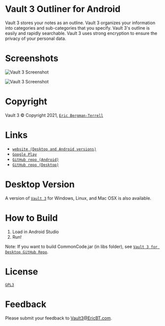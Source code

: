 # Vault 3 Outliner for Android

Vault 3 stores your notes as an outline. Vault 3 organizes your information into categories and sub-categories that you specify. Vault 3's outline is easily and rapidly searchable. Vault 3 uses strong encryption to ensure the privacy of your personal data.

# Screenshots

![`Vault 3 Screenshot`](https://ericbt.com/artwork/Vault3ForAndroid/screenshot_1.png "Vault 3 Screenshot")

![`Vault 3 Screenshot`](https://ericbt.com/artwork/Vault3ForAndroid/screenshot_2.png "Vault 3 Screenshot")

# Copyright

Vault 3 &#169; Copyright 2021, [`Eric Bergman-Terrell`](https://www.ericbt.com)

# Links

* [`website (Desktop and Android versions)`](https://ericbt.com/vault3)
* [`Google Play`](https://play.google.com/store/apps/details?id=com.ericbt.Vault3Paid)
* [`GitHub repo (Android)`](https://github.com/EricTerrell/Vault3.Android)
* [`GitHub repo (Desktop)`](https://github.com/EricTerrell/Vault3.Desktop)

# Desktop Version

A version of [`Vault 3`](https://ericbt.com/vault3) for Windows, Linux, and Mac OSX is also available.

# How to Build

1. Load in Android Studio
1. Run!

Note: If you want to build CommonCode.jar (in libs folder), see [`Vault 3 for Desktop GitHub Repo`](https://github.com/EricTerrell/Vault3.Desktop).

# License

[`GPL3`](https://www.gnu.org/licenses/gpl-3.0.en.html)

# Feedback

Please submit your feedback to [Vault3@EricBT.com](mailto:Vault3@EricBT.com).